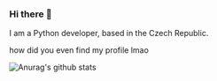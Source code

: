 ### Hi there 👋


I am a Python developer, based in the Czech Republic.

how did you even find my profile lmao

![Anurag's github stats](https://github-readme-stats.vercel.app/api?username=zlataovce&show_icons=true&theme=dark)
